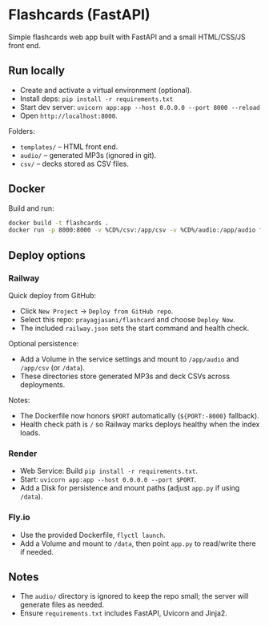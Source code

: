 # Flashcards (FastAPI)

Simple flashcards web app built with FastAPI and a small HTML/CSS/JS front end.

## Run locally

- Create and activate a virtual environment (optional).
- Install deps: `pip install -r requirements.txt`
- Start dev server: `uvicorn app:app --host 0.0.0.0 --port 8000 --reload`
- Open `http://localhost:8000`.

Folders:
- `templates/` – HTML front end.
- `audio/` – generated MP3s (ignored in git).
- `csv/` – decks stored as CSV files.

## Docker

Build and run:

```sh
docker build -t flashcards .
docker run -p 8000:8000 -v %CD%/csv:/app/csv -v %CD%/audio:/app/audio flashcards
```

## Deploy options

### Railway
Quick deploy from GitHub:

- Click `New Project` → `Deploy from GitHub repo`.
- Select this repo: `prayagjasani/flashcard` and choose `Deploy Now`.
- The included `railway.json` sets the start command and health check.

Optional persistence:

- Add a Volume in the service settings and mount to `/app/audio` and `/app/csv` (or `/data`).
- These directories store generated MP3s and deck CSVs across deployments.

Notes:

- The Dockerfile now honors `$PORT` automatically (`${PORT:-8000}` fallback).
- Health check path is `/` so Railway marks deploys healthy when the index loads.

### Render
- Web Service: Build `pip install -r requirements.txt`.
- Start: `uvicorn app:app --host 0.0.0.0 --port $PORT`.
- Add a Disk for persistence and mount paths (adjust `app.py` if using `/data`).

### Fly.io
- Use the provided Dockerfile, `flyctl launch`.
- Add a Volume and mount to `/data`, then point `app.py` to read/write there if needed.

## Notes
- The `audio/` directory is ignored to keep the repo small; the server will generate files as needed.
- Ensure `requirements.txt` includes FastAPI, Uvicorn and Jinja2.
